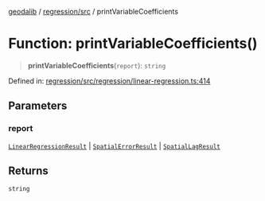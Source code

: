 [geodalib](../../../modules.md) / [regression/src](../index.md) / printVariableCoefficients

# Function: printVariableCoefficients()

> **printVariableCoefficients**(`report`): `string`

Defined in: [regression/src/regression/linear-regression.ts:414](https://github.com/GeoDaCenter/geoda-lib/blob/3f9453a08cf3d7f96b1a0d65d18359804129d8d2/js/packages/regression/src/regression/linear-regression.ts#L414)

## Parameters

### report

[`LinearRegressionResult`](../type-aliases/LinearRegressionResult.md) | [`SpatialErrorResult`](../type-aliases/SpatialErrorResult.md) | [`SpatialLagResult`](../type-aliases/SpatialLagResult.md)

## Returns

`string`
